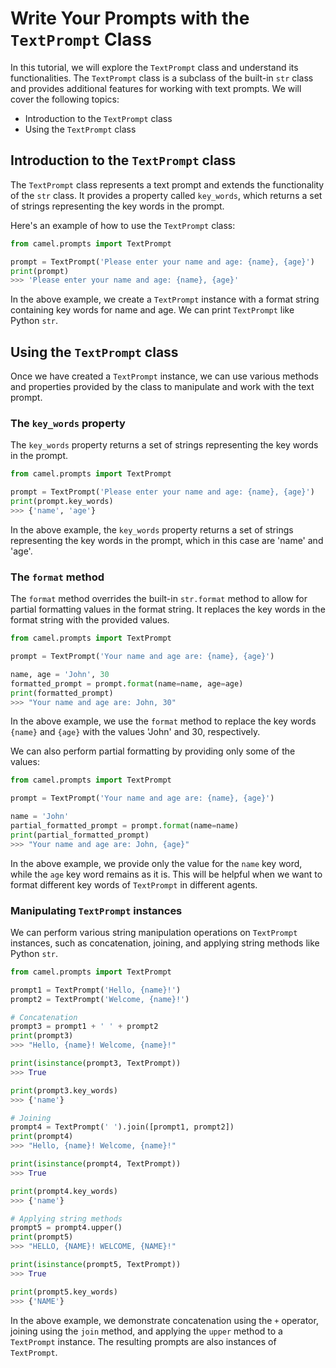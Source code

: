 # Write Your Prompts with the `TextPrompt` Class

In this tutorial, we will explore the `TextPrompt` class and understand its functionalities. The `TextPrompt` class is a subclass of the built-in `str` class and provides additional features for working with text prompts. We will cover the following topics:

- Introduction to the `TextPrompt` class
- Using the `TextPrompt` class

## Introduction to the `TextPrompt` class

The `TextPrompt` class represents a text prompt and extends the functionality of the `str` class. It provides a property called `key_words`, which returns a set of strings representing the key words in the prompt.

Here's an example of how to use the `TextPrompt` class:

```python
from camel.prompts import TextPrompt

prompt = TextPrompt('Please enter your name and age: {name}, {age}')
print(prompt)  
>>> 'Please enter your name and age: {name}, {age}'
```

In the above example, we create a `TextPrompt` instance with a format string containing key words for name and age. We can print `TextPrompt` like Python `str`.

## Using the `TextPrompt` class

Once we have created a `TextPrompt` instance, we can use various methods and properties provided by the class to manipulate and work with the text prompt.

### The `key_words` property

The `key_words` property returns a set of strings representing the key words in the prompt.

```python
from camel.prompts import TextPrompt

prompt = TextPrompt('Please enter your name and age: {name}, {age}')
print(prompt.key_words)
>>> {'name', 'age'}
```

In the above example, the `key_words` property returns a set of strings representing the key words in the prompt, which in this case are 'name' and 'age'.

### The `format` method

The `format` method overrides the built-in `str.format` method to allow for partial formatting values in the format string. It replaces the key words in the format string with the provided values.

```python
from camel.prompts import TextPrompt

prompt = TextPrompt('Your name and age are: {name}, {age}')

name, age = 'John', 30
formatted_prompt = prompt.format(name=name, age=age)
print(formatted_prompt)  
>>> "Your name and age are: John, 30"
```

In the above example, we use the `format` method to replace the key words `{name}` and `{age}` with the values 'John' and 30, respectively.

We can also perform partial formatting by providing only some of the values:

```python
from camel.prompts import TextPrompt

prompt = TextPrompt('Your name and age are: {name}, {age}')

name = 'John'
partial_formatted_prompt = prompt.format(name=name)
print(partial_formatted_prompt)  
>>> "Your name and age are: John, {age}"
```

In the above example, we provide only the value for the `name` key word, while the `age` key word remains as it is. This will be helpful when we want to format different key words of `TextPrompt` in different agents.

### Manipulating `TextPrompt` instances

We can perform various string manipulation operations on `TextPrompt` instances, such as concatenation, joining, and applying string methods like Python `str`.

```python
from camel.prompts import TextPrompt

prompt1 = TextPrompt('Hello, {name}!')
prompt2 = TextPrompt('Welcome, {name}!')

# Concatenation
prompt3 = prompt1 + ' ' + prompt2
print(prompt3)  
>>> "Hello, {name}! Welcome, {name}!"

print(isinstance(prompt3, TextPrompt))
>>> True

print(prompt3.key_words)
>>> {'name'}

# Joining
prompt4 = TextPrompt(' ').join([prompt1, prompt2])
print(prompt4)
>>> "Hello, {name}! Welcome, {name}!"

print(isinstance(prompt4, TextPrompt))
>>> True

print(prompt4.key_words)
>>> {'name'}

# Applying string methods
prompt5 = prompt4.upper()
print(prompt5)
>>> "HELLO, {NAME}! WELCOME, {NAME}!"

print(isinstance(prompt5, TextPrompt))
>>> True

print(prompt5.key_words)
>>> {'NAME'}
```

In the above example, we demonstrate concatenation using the `+` operator, joining using the `join` method, and applying the `upper` method to a `TextPrompt` instance. The resulting prompts are also instances of `TextPrompt`.